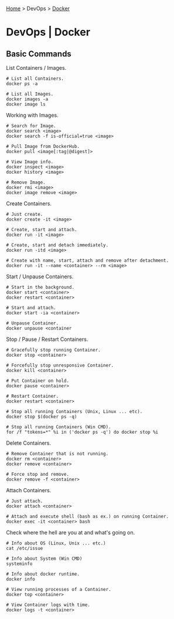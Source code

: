 [Home](../index.md) > DevOps > [Docker](./docker.md)

# DevOps | Docker

## Basic Commands

List Containers / Images.

```text
# List all Containers.
docker ps -a

# List all Images.
docker images -a
docker image ls
```

Working with Images.

```text
# Search for Image.
docker search <image>
docker search -f is-official=true <image>

# Pull Image from DockerHub.
docker pull <image[:tag|@digest]>

# View Image info.
docker inspect <image>
docker history <image>

# Remove Image.
docker rmi <image>
docker image remove <image>
```

Create Containers.

```text
# Just create.
docker create -it <image>

# Create, start and attach.
docker run -it <image>

# Create, start and detach immediately.
docker run -itd <image>

# Create with name, start, attach and remove after detachment.
docker run -it --name <container> --rm <image>
```

Start / Unpause Containers.

```text
# Start in the background.
docker start <container>
docker restart <container>

# Start and attach.
docker start -ia <container>

# Unpause Container.
docker unpause <container
```

Stop / Pause / Restart Containers.

```text
# Gracefully stop running Container.
docker stop <container>

# Forcefully stop unresponsive Container.
docker kill <container>

# Put Container on hold.
docker pause <container>

# Restart Container.
docker restart <container>

# Stop all running Containers (Unix, Linux ... etc).
docker stop $(docker ps -q)

# Stop all running Containers (Win CMD).
for /f "tokens=*" %i in ('docker ps -q') do docker stop %i
```

Delete Containers.

```text
# Remove Container that is not running.
docker rm <container>
docker remove <container>

# Force stop and remove.
docker remove -f <container>
```

Attach Containers.

```text
# Just attach.
docker attach <container>

# Attach and execute shell (bash as ex.) on running Container.
docker exec -it <container> bash
```

Check where the hell are you at and what's going on.

```text
# Info about OS (Linux, Unix ... etc.)
cat /etc/issue

# Info about System (Win CMD)
systeminfo

# Info about docker runtime.
docker info

# View running processes of a Container.
docker top <container>

# View Container logs with time.
docker logs -t <container>
```
